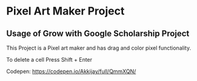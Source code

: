 # Pixel Art Maker Project

## Usage of Grow with Google Scholarship Project

This Project is a Pixel art maker and has drag and color pixel functionality.

To delete  a cell Press Shift + Enter

Codepen: https://codepen.io/Akkijay/full/QmmXQN/


